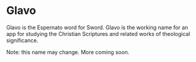 Glavo
=====

Glavo is the Espernato word for Sword. Glavo is the working name
for an app for studying the Christian Scriptures and related
works of theological significance.

Note: this name may change. More coming soon.
